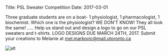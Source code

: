 Title: PSL Sweater Competition
Date: 2017-03-01

Three graduate students are on a boat- 1 physiologist, 1 pharmacologist, 1 biochemist. Which one is the physiologist? WE DON'T KNOW! They all look the same! ..... Help us stand out and design a logo to go on our PSL sweaters and t-shirts. LOGO DESIGNS DUE MARCH 24TH, 2017. Submit your creations to Melanie at mel.markovic@mail.utoronto.ca

![alt]({filename}/posters/2017/psl-sweaters.png)
